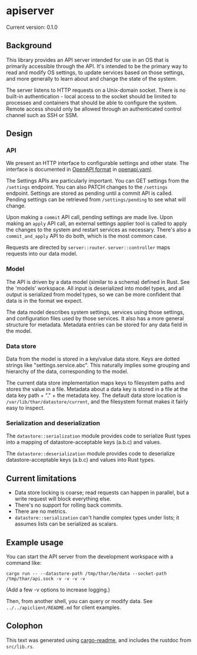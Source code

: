 # apiserver

Current version: 0.1.0

## Background

This library provides an API server intended for use in an OS that is primarily accessible through the API.
It's intended to be the primary way to read and modify OS settings, to update services based on those settings, and more generally to learn about and change the state of the system.

The server listens to HTTP requests on a Unix-domain socket.
There is no built-in authentication - local access to the socket should be limited to processes and containers that should be able to configure the system.
Remote access should only be allowed through an authenticated control channel such as SSH or SSM.

## Design

### API

We present an HTTP interface to configurable settings and other state.
The interface is documented in [OpenAPI format](https://swagger.io/docs/specification/about/) in [openapi.yaml](openapi.yaml).

The Settings APIs are particularly important.
You can GET settings from the `/settings` endpoint.
You can also PATCH changes to the `/settings` endpoint.
Settings are stored as pending until a commit API is called.
Pending settings can be retrieved from `/settings/pending` to see what will change.

Upon making a `commit` API call, pending settings are made live.
Upon making an `apply` API call, an external settings applier tool is called to apply the changes to the system and restart services as necessary.
There's also a `commit_and_apply` API to do both, which is the most common case.

Requests are directed by `server::router`.
`server::controller` maps requests into our data model.

### Model

The API is driven by a data model (similar to a schema) defined in Rust.
See the 'models' workspace.
All input is deserialized into model types, and all output is serialized from model types, so we can be more confident that data is in the format we expect.

The data model describes system settings, services using those settings, and configuration files used by those services.
It also has a more general structure for metadata.
Metadata entries can be stored for any data field in the model.

### Data store

Data from the model is stored in a key/value data store.
Keys are dotted strings like "settings.service.abc".
This naturally implies some grouping and hierarchy of the data, corresponding to the model.

The current data store implementation maps keys to filesystem paths and stores the value in a file.
Metadata about a data key is stored in a file at the data key path + "." + the metadata key.
The default data store location is `/var/lib/thar/datastore/current`, and the filesystem format makes it fairly easy to inspect.

### Serialization and deserialization

The `datastore::serialization` module provides code to serialize Rust types into a mapping of datastore-acceptable keys (a.b.c) and values.

The `datastore::deserialization` module provides code to deserialize datastore-acceptable keys (a.b.c) and values into Rust types.

## Current limitations

* Data store locking is coarse; read requests can happen in parallel, but a write request will block everything else.
* There's no support for rolling back commits.
* There are no metrics.
* `datastore::serialization` can't handle complex types under lists; it assumes lists can be serialized as scalars.

## Example usage

You can start the API server from the development workspace with a command like:

`cargo run -- --datastore-path /tmp/thar/be/data --socket-path /tmp/thar/api.sock -v -v -v -v`

(Add a few -v options to increase logging.)

Then, from another shell, you can query or modify data.
See `../../apiclient/README.md` for client examples.

## Colophon

This text was generated using [cargo-readme](https://crates.io/crates/cargo-readme), and includes the rustdoc from `src/lib.rs`.